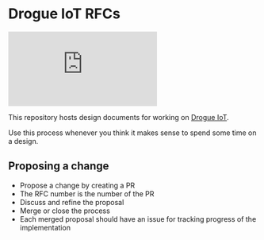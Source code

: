 # Drogue IoT RFCs

[![Matrix](https://img.shields.io/matrix/drogue-iot:matrix.org)](https://matrix.to/#/#drogue-iot:matrix.org)

This repository hosts design documents for working on [Drogue IoT](https://drogue.io/).

Use this process whenever you think it makes sense to spend some time on a design.

## Proposing a change

* Propose a change by creating a PR
* The RFC number is the number of the PR
* Discuss and refine the proposal
* Merge or close the process
* Each merged proposal should have an issue for tracking progress of the implementation
